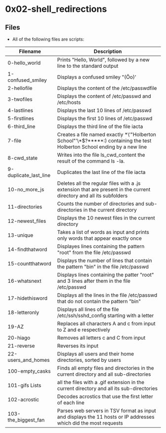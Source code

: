 # **0x02-shell_redirections**

## **Files**
+ All of the following files are scripts:

|Filename|	Description|
|---------|-------------|
|0-hello_world|	Prints "Hello, World", followed by a new line to the standard output
|1-confused_smiley|	Displays a confused smiley "(Ôo)'
|2-hellofile|	Displays the content of the /etc/passwdfile
|3-twofiles|	Displays the content of /etc/passwd and /etc/hosts
|4-lastlines|	Displays the last 10 lines of /etc/passwd
|5-firstlines|	Displays the first 10 lines of /etc/passwd
|6-third_line|	Displays the third line of the file iacta
|7-file|	Creates a file named exactly \*\\'"Holberton School"\'\\*$\?\*\*\*\*\*:) containing the test Holberton School ending by a new line
|8-cwd_state|	Writes into the file ls_cwd_content the result of the command ls -la.
|9-duplicate_last_line|	Duplicates the last line of the file iacta
|10-no_more_js|	Deletes all the regular files with a .js extension that are present in the current directory and all its subfolders
|11-directories|	Counts the number of directories and sub-directories in the current directory
|12-newest_files|	Displays the 10 newest files in the current directory
|13-unique|	Takes a list of words as input and prints only words that appear exactly once
|14-findthatword|	Displayes lines containing the pattern "root" from the file /etc/passwd
|15-countthatword|	Displays the number of lines that contain the pattern "bin" in the file /etc/passwd
|16-whatsnext|	Displays lines containing the patter "root" and 3 lines after them in the file /etc/passwd
|17-hidethisword|	Displays all the lines in the file /etc/passwd that do not contain the pattern "bin"
|18-letteronly|	Displays all lines of the file /etc/ssh/sshd_config starting with a letter
|19-AZ|	Replaces all characters A and c from input to Z and e respectively
|20-hiago|	Removes all letters c and C from input
|21-reverse|	Reverses its input
|22-users_and_homes|	Displays all users and their home directories, sorted by users
|100-empty_casks|	Finds all empty files and directories in the current directory and all sub-directories
|101-gifs	Lists| all the files with a .gif extension in the current directory and all its sub-directories
|102-acrostic|	Decodes acrostics that use the first letter of each line
|103-the_biggest_fan|	Parses web servers in TSV format as input and displays the 11 hosts or IP addresses which did the most requests
